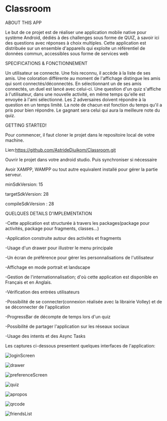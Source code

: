 # Classroom
ABOUT THIS APP

Le but de ce projet est de réaliser une application mobile native pour système Android, dédiés à des challenges sous forme de QUIZ, à savoir ici des questions avec réponses à choix multiples.
Cette application est distribuée sur un ensemble d'appareils qui exploite un référentiel de données commun, accessibles sous forme de services web

SPECIFICATIONS & FONCTIONNEMENT

Un utilisateur se connecte. Une fois reconnu, il accède à la liste de ses amis. Une coloration différente au moment de l'affichage distingue les amis qui sont connectés/déconnectés. En sélectionnant un de ses amis connectés, un
duel est lancé avec celui-ci. Une question d'un quiz s'affiche à l'utilisateur, dans une nouvelle activité, en même temps qu'elle est envoyée à l'ami sélectionné. Les 2 adversaires doivent répondre à la question en un temps limité. La note de chacun est fonction du temps qu'il a pris pour bien répondre. Le gagnant sera celui qui aura la meilleure note du quiz.

GETTING STARTED!

Pour commencer, il faut cloner le projet dans le repositoire local de votre machine.

Lien:https://github.com/AstrideDjuikom/Classroom.git

Ouvrir le projet dans votre android studio. Puis synchroniser si nécessaire

Avoir XAMPP, WAMPP ou tout autre equivalent installé pour gérer la partie serveur.

minSdkVersion: 15

targetSdkVersion: 28

compileSdkVersion : 28

QUELQUES DETAILS D'IMPLEMENTATION

-Cette application est structurée à travers les packages(package pour activités, package pour fragments, classes...)

-Application construite autour des activités et fragments

-Usage d'un drawer pour illustrer le menu principale

-Un écran de préférence pour gérer les personnalisations de l'utilisateur

-Affichage en mode portrait et landscape

-Gestion de l'internationnalisation; d'où cette application est disponible en Français et en Anglais.

-Vérification des entrées utilisateurs

-Possibilité de se connecter(connexion réalisée avec la librairie Volley) et de se déconnecter de l'application

-ProgressBar de décompte de temps  lors d'un quiz

-Possibilité de partager l'application sur les réseaux sociaux

-Usage des intents et des Async Tasks

Les captures ci-dessous presentent quelques interfaces de l'application:

![loginScreen](screenshots/loginScreen.png)

![drawer](screenshots/drawer.png)

![preferenceScreen](screenshots/preferenceScreen.png)

![quiz](screenshots/quiz.png)

![apropos](screenshots/apropos.png)

![qrcode](screenshots/qrcode.png)

![friendsList](screenshots/friendsList.png)

